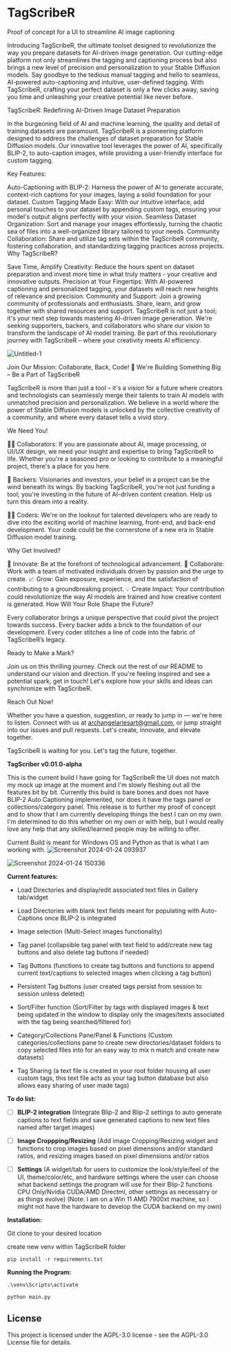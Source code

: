 # TagScribeR
Proof of concept for a UI to streamline AI image captioning

Introducing TagScribeR, the ultimate toolset designed to revolutionize the way you prepare datasets for AI-driven image generation. Our cutting-edge platform not only streamlines the tagging and captioning process but also brings a new level of precision and personalization to your Stable Diffusion models. Say goodbye to the tedious manual tagging and hello to seamless, AI-powered auto-captioning and intuitive, user-defined tagging. With TagScribeR, crafting your perfect dataset is only a few clicks away, saving you time and unleashing your creative potential like never before.

TagScribeR: Redefining AI-Driven Image Dataset Preparation

In the burgeoning field of AI and machine learning, the quality and detail of training datasets are paramount. TagScribeR is a pioneering platform designed to address the challenges of dataset preparation for Stable Diffusion models. Our innovative tool leverages the power of AI, specifically BLIP-2, to auto-caption images, while providing a user-friendly interface for custom tagging.

Key Features:

Auto-Captioning with BLIP-2: Harness the power of AI to generate accurate, context-rich captions for your images, laying a solid foundation for your dataset.
Custom Tagging Made Easy: With our intuitive interface, add personal touches to your dataset by appending custom tags, ensuring your model's output aligns perfectly with your vision.
Seamless Dataset Organization: Sort and manage your images effortlessly, turning the chaotic sea of files into a well-organized library tailored to your needs.
Community Collaboration: Share and utilize tag sets within the TagScribeR community, fostering collaboration, and standardizing tagging practices across projects.
Why TagScribeR?

Save Time, Amplify Creativity: Reduce the hours spent on dataset preparation and invest more time in what truly matters - your creative and innovative outputs.
Precision at Your Fingertips: With AI-powered captioning and personalized tagging, your datasets will reach new heights of relevance and precision.
Community and Support: Join a growing community of professionals and enthusiasts. Share, learn, and grow together with shared resources and support.
TagScribeR is not just a tool; it's your next step towards mastering AI-driven image generation. We're seeking supporters, backers, and collaborators who share our vision to transform the landscape of AI model training. Be part of this revolutionary journey with TagScribeR – where your creativity meets AI efficiency.

![Untitled-1](https://github.com/ArchAngelAries/TagScribeR/assets/64102013/203dc1a4-6b78-4a83-b7af-3ba67010104c)


Join Our Mission: Collaborate, Back, Code!
🚀 We're Building Something Big – Be a Part of TagScribeR

TagScribeR is more than just a tool – it's a vision for a future where creators and technologists can seamlessly merge their talents to train AI models with unmatched precision and personalization. We believe in a world where the power of Stable Diffusion models is unlocked by the collective creativity of a community, and where every dataset tells a vivid story.

We Need You!

👨‍💻 Collaborators: If you are passionate about AI, image processing, or UI/UX design, we need your insight and expertise to bring TagScribeR to life. Whether you're a seasoned pro or looking to contribute to a meaningful project, there's a place for you here.

💼 Backers: Visionaries and investors, your belief in a project can be the wind beneath its wings. By backing TagScribeR, you're not just funding a tool; you're investing in the future of AI-driven content creation. Help us turn this dream into a reality.

🧑‍💻 Coders: We're on the lookout for talented developers who are ready to dive into the exciting world of machine learning, front-end, and back-end development. Your code could be the cornerstone of a new era in Stable Diffusion model training.

Why Get Involved?

🌟 Innovate: Be at the forefront of technological advancement.
🤝 Collaborate: Work with a team of motivated individuals driven by passion and the urge to create.
📈 Grow: Gain exposure, experience, and the satisfaction of contributing to a groundbreaking project.
💡 Create Impact: Your contribution could revolutionize the way AI models are trained and how creative content is generated.
How Will Your Role Shape the Future?

Every collaborator brings a unique perspective that could pivot the project towards success. Every backer adds a brick to the foundation of our development. Every coder stitches a line of code into the fabric of TagScribeR’s legacy.

Ready to Make a Mark?

Join us on this thrilling journey. Check out the rest of our README to understand our vision and direction. If you're feeling inspired and see a potential spark, get in touch! Let's explore how your skills and ideas can synchronize with TagScribeR.

Reach Out Now!

Whether you have a question, suggestion, or ready to jump in — we're here to listen. Connect with us at archangelariesart@gmail.com, or jump straight into our issues and pull requests. Let's create, innovate, and elevate together.

TagScribeR is waiting for you. Let's tag the future, together.



**TagScriber v0.01.0-alpha**

This is the current build I have going for TagScribeR the UI does not match my mock up image at the moment and I'm slowly fleshing out all the features bit by bit. Currently this build is bare bones and does not have BLIP-2 Auto Captioning implemented, nor does it have the tags panel or collections/category panel. This release is to further my proof of concept and to show that I am currently developing things the best I can on my own. I'm determined to do this whether on my own or with help, but I would really love any help that any skilled/learned people may be willing to offer.

Current Build is meant for Windows OS and Python as that is what I am working with.
![Screenshot 2024-01-24 093937](https://github.com/ArchAngelAries/TagScribeR/assets/64102013/77de9a06-90a2-4e18-a4cf-1c3cf0460e77)

![Screenshot 2024-01-24 150336](https://github.com/ArchAngelAries/TagScribeR/assets/64102013/0655e97c-c359-4670-9c3d-22a5753d6a67)


**Current features:**

- Load Directories and display/edit associated text files in Gallery tab/widget

- Load Directories with blank text fields meant for populating with Auto-Captions once BLIP-2 is integrated

- Image selection (Multi-Select images functionality)

- Tag panel (collapsible tag panel with text field to add/create new tag buttons and also delete tag buttons if needed)

- Tag Buttons (functions to create tag buttons and functions to append current text/captions to selected images when clicking a tag button)

- Persistent Tag buttons (user created tags persist from session to session unless deleted)

- Sort/Filter function (Sort/Filter by tags with displayed images & text being updated in the window to display only the images/texts associated with the tag being searched/filtered for)

- Category/Collections Pane/Panel & Functions (Custom categories/collections pane to create new directories/dataset folders to copy selected files into for an easy way to mix n match and create new datasets)

- Tag Sharing (a text file is created in your root folder housing all user custom tags, this text file acts as your tag button database but also allows easy sharing of user made tags)

**To do list:**

- [ ] **BLIP-2 integration** (Integrate Blip-2 and Blip-2 settings to auto generate captions to text fields and save generated captions to new text files named after target images)

- [ ] **Image Croppping/Resizing** (Add image Cropping/Resizing widget and functions to crop images based on pixel dimensions and/or  standard ratios, and resizing images based on pixel dimensions and/or ratios

- [ ] **Settings** (A widget/tab for users to customize the look/style/feel of the UI, theme/color/etc, and hardware settings where the user can choose what backend settings the program will use for their Blip-2 functions CPU Only/Nvidia CUDA/AMD Directml, other settings as necessarry or as things evolve) (Note: I am on a Win 11 AMD 7900xt machine, so I might not have the hardware to develop the CUDA backend on my own)

**Installation:**

Git clone to your desired location

create new venv within TagScribeR folder

`pip install -r requirements.txt`

**Running the Program:**

`.\venv\Scripts\activate`

`python main.py`




## License
This project is licensed under the AGPL-3.0 license - see the AGPL-3.0 License file for details.
